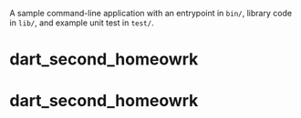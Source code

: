 A sample command-line application with an entrypoint in `bin/`, library code
in `lib/`, and example unit test in `test/`.
# dart_second_homeowrk
# dart_second_homeowrk
